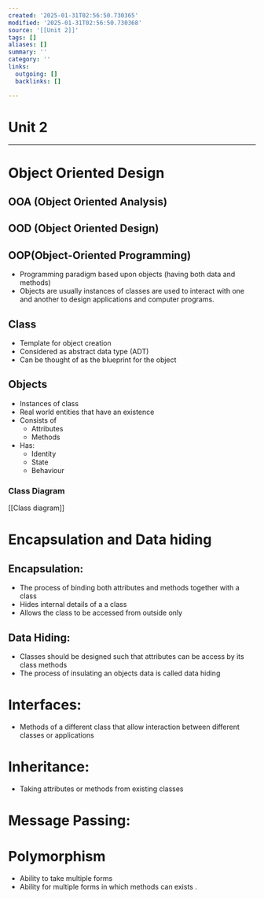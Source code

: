 ```yaml
---
created: '2025-01-31T02:56:50.730365'
modified: '2025-01-31T02:56:50.730368'
source: '[[Unit 2]]'
tags: []
aliases: []
summary: ''
category: ''
links:
  outgoing: []
  backlinks: []

---
```


# Unit 2

 ___
# Object Oriented Design

## OOA (Object Oriented Analysis)



## OOD (Object Oriented Design)




## OOP(Object-Oriented Programming)
- Programming paradigm based upon objects (having both data and methods) 
- Objects are usually instances of classes are used to interact with one and another to design applications and computer programs.

## Class
- Template for object creation
- Considered as abstract data type (ADT)
- Can be thought of as the blueprint for the object

## Objects
- Instances of class
- Real world entities that have an existence
- Consists of 
	- Attributes
	- Methods
- Has:
	- Identity
	- State
	- Behaviour


### Class Diagram
[[Class diagram]]

# Encapsulation and Data hiding

## Encapsulation:
- The process of binding both attributes and methods together with a class
- Hides internal details of a a class
- Allows the class to be accessed from outside only

## Data Hiding:
- Classes should be designed such that attributes can be access by its class methods 
- The process of insulating an objects data is called data hiding

# Interfaces:
- Methods of a different class that allow interaction between different classes or applications


# Inheritance:
- Taking attributes or methods from existing classes

# Message Passing:

# Polymorphism
- Ability to take multiple forms
- Ability for multiple forms in which methods can exists .




